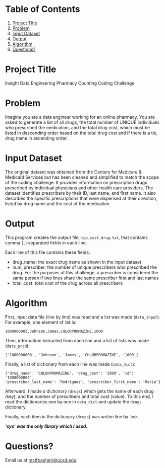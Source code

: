 # Table of Contents
1. [Project Title](README.md#project-title)
1. [Problem](README.md#problem)
1. [Input Dataset](README.md#input-dataset)
1. [Output](README.md#output)
1. [Algorithm](README.md#algorithm)
1. [Questions?](README.md#questions?)


# Project Title

Insight Data Engineering Pharmacy Counting Coding Challenge


# Problem

Imagine you are a data engineer working for an online pharmacy. You are asked to generate a list of all drugs, the total number of UNIQUE individuals who prescribed the medication, and the total drug cost, which must be listed in descending order based on the total drug cost and if there is a tie, drug name in ascending order. 


# Input Dataset

The original dataset was obtained from the Centers for Medicare & Medicaid Services but has been cleaned and simplified to match the scope of the coding challenge. It provides information on prescription drugs prescribed by individual physicians and other health care providers. The dataset identifies prescribers by their ID, last name, and first name.  It also describes the specific prescriptions that were dispensed at their direction, listed by drug name and the cost of the medication. 


# Output 

This program creates the output file, `top_cost_drug.txt`, that contains comma (`,`) separated fields in each line.

Each line of this file contains these fields:
* drug_name: the exact drug name as shown in the input dataset
* num_prescriber: the number of unique prescribers who prescribed the drug. For the purposes of this challenge, a prescriber is considered the same person if two lines share the same prescriber first and last names
* total_cost: total cost of the drug across all prescribers


# Algorithm

ّFirst, input data file (line by line) was read and a list was made (`data_input`).
For example, one element of list is:

    1000000003,Johnson,James,CHLORPROMAZINE,1000

Then, information extracted from each line and a list of lists was made (`data_prcd`):
    
    ['1000000003', 'Johnson', 'James', 'CHLORPROMAZINE', '1000']

Finally, a list of dictionary from each line was made (`data_dict`):
    
    {'drug_name': 'CHLORPROMAZINE', 'drug_cost': '2000', 'id': '1000000004',
    'prescriber_last_name': 'Rodriguez', 'prescriber_first_name': 'Maria'}

Afterward, I made a dictionary (`drugs`) which gets the name of each drug (key), and the number of prescribers and total cost (value). To this end, I read the dictionaries one by one in `data_dict` and update the `drugs` dictionary.

Finally, each item in the dictionary (`drugs`) was writen line by line.

***'sys' was the only library which I used.***


# Questions?
Email us at mstfbagheri@ucsd.edu
